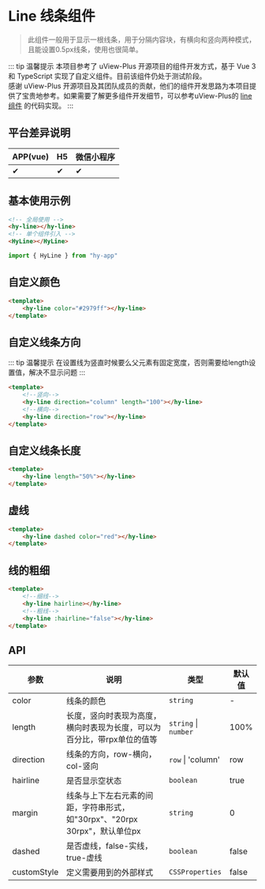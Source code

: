# Line 线条组件
> 此组件一般用于显示一根线条，用于分隔内容块，有横向和竖向两种模式，且能设置0.5px线条，使用也很简单。

::: tip 温馨提示
本项目参考了 uView-Plus 开源项目的组件开发方式，基于 Vue 3 和 TypeScript 实现了自定义组件。目前该组件仍处于测试阶段。<br>
感谢 uView-Plus 开源项目及其团队成员的贡献，他们的组件开发思路为本项目提供了宝贵地参考。如果需要了解更多组件开发细节，可以参考uView-Plus的 [line组件](https://uiadmin.net/uview-plus/components/line.html) 的代码实现。
:::

## 平台差异说明

| APP(vue) | H5 | 微信小程序 |
|-----|----|-------|
| ✔   | ✔  | ✔     |

## 基本使用示例

```html
<!-- 全局使用 -->
<hy-line></hy-line>
<!-- 单个组件引入 -->
<HyLine></HyLine>
```
```ts
import { HyLine } from "hy-app"
```

## 自定义颜色
```html
<template>
    <hy-line color="#2979ff"></hy-line>
</template>
```

## 自定义线条方向
::: tip 温馨提示
在设置线为竖直时候要么父元素有固定宽度，否则需要给length设置值，解决不显示问题
:::
```html
<template>
    <!--竖向-->
    <hy-line direction="column" length="100"></hy-line>
    <!--横向-->
    <hy-line direction="row"></hy-line>
</template>
```

## 自定义线条长度
```html
<template>
    <hy-line length="50%"></hy-line>
</template>
```

## 虚线
```html
<template>
    <hy-line dashed color="red"></hy-line>
</template>
```

## 线的粗细
```html
<template>
    <!--细线-->
    <hy-line hairline></hy-line>
    <!--粗线-->
    <hy-line :hairline="false"></hy-line>
</template>
```

## API

| 参数          | 说明                                               | 类型                   | 默认值   |
|-------------|--------------------------------------------------|----------------------|-------|
| color       | 线条的颜色                                            | `string`             | -     |
| length      | 长度，竖向时表现为高度，横向时表现为长度，可以为百分比，带rpx单位的值等            | `string` \| `number` | 100%  |
| direction   | 线条的方向，row-横向，col-竖向                              | `row` \| 'column'    | row   |
| hairline    | 是否显示空状态                                          | `boolean`            | true  |
| margin      | 线条与上下左右元素的间距，字符串形式，如"30rpx"、"20rpx 30rpx"，默认单位px | `string`             | 0     |
| dashed      | 是否虚线，false-实线，true-虚线                            | `boolean`            | false |
| customStyle | 定义需要用到的外部样式                                      | `CSSProperties`      | false |

<demo-model url="pages/components/line/line"></demo-model>
